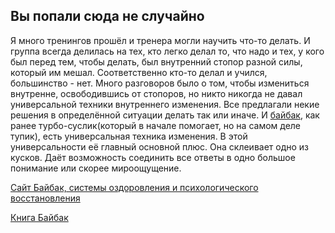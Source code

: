 ## Вы попали сюда не случайно

Я много тренингов прошёл и тренера могли научить что-то делать. И группа всегда делилась на тех, кто легко делал то, что надо и тех, у кого был перед тем, чтобы делать, был внутренний стопор разной силы, который им мешал. Соответственно кто-то делал и учился, большинство - нет. Много разговоров было о том, чтобы измениться внутренне, освободившись от стопоров, но никто никогда не давал универсальной техники внутреннего изменения. Все предлагали некие решения в определённой ситуации делать так или иначе. И [байбак](https://baibak.org/ru/?msfrom=efc02c72862da02cfe68916bf9bcc19f), как ранее турбо-суслик(который в начале помогает, но на самом деле тупик), есть универсальная техника изменения. В этой универсальности её главный основной плюс. Она склеивает одно из кусков. Даёт возможность соединить все ответы в одно большое понимание или скорее мироощущение. 

[Сайт Байбак, системы оздоровления и психологического восстановления](https://baibak.org/ru/?msfrom=efc02c72862da02cfe68916bf9bcc19f)


[Книга Байбак](https://valmont2k.github.io/baibak.pdf)


